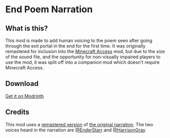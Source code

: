 # End Poem Narration

## What is this?

This mod is made to add human voicing to the poem seen after going through the exit portal in the end for the first
time.
It was originally remastered for inclusion into
the [Minecraft Access](https://github.com/Minecraft-Access/Minecraft-Access) mod,
but due to the size of the sound file, and the opportunity for non-visually impaired players to use the mod, it was
split off into a companion mod which doesn't require Minecraft Access.

## Download

[Get it on Modrinth](https://modrinth.com/project/tLv7MNQC)

## Credits

This mod uses a [remastered version](https://youtube.com/watch?v=fUInNvd9RKw)
of [the original narration](https://www.youtube.com/watch?v=LYY4zdrtWpE).
The two voices heard in the narration are [@EnderStarr](https://youtube.com/@EnderStarr)
and [@HarrisonGray](https://youtube.com/@HarrisonGray)